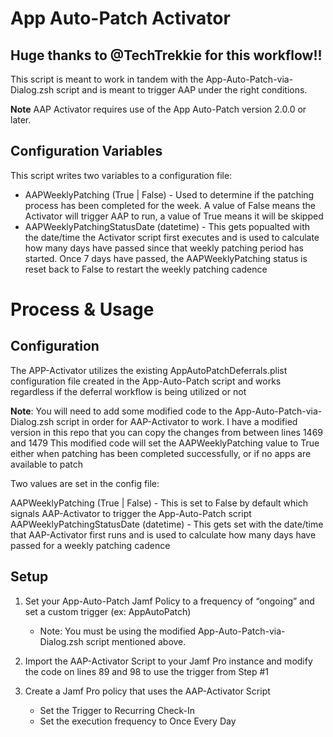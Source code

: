 # App Auto-Patch Activator

## Huge thanks to @TechTrekkie for this workflow!!

This script is meant to work in tandem with the App-Auto-Patch-via-Dialog.zsh script and is meant to trigger AAP under the right conditions. 

**Note** AAP Activator requires use of the App Auto-Patch version 2.0.0 or later. 

## Configuration Variables
This script writes two variables to a configuration file:
* AAPWeeklyPatching (True | False) - Used to determine if the patching process has been completed for the week. A value of False means the Activator will trigger AAP to run, a value of True means it will be skipped
* AAPWeeklyPatchingStatusDate (datetime) - This gets popualted with the date/time the Activator script first executes and is used to calculate how many days have passed since that weekly patching period has started. Once 7 days have passed, the AAPWeeklyPatching status is reset back to False to restart the weekly patching cadence
# Process & Usage
## Configuration
The APP-Activator utilizes the existing AppAutoPatchDeferrals.plist configuration file created in the App-Auto-Patch script and works regardless if the deferral workflow is being utilized or not

**Note**: You will need to add some modified code to the App-Auto-Patch-via-Dialog.zsh script in order for AAP-Activator to work. I have a modified version in this repo that you can copy the changes from between lines 1469 and 1479
This modified code will set the AAPWeeklyPatching value to True either when patching has been completed successfully, or if no apps are available to patch

Two values are set in the config file:

AAPWeeklyPatching (True | False) - This is set to False by default which signals AAP-Activator to trigger the App-Auto-Patch script
AAPWeeklyPatchingStatusDate (datetime) - This gets set with the date/time that AAP-Activator first runs and is used to calculate how many days have passed for a weekly patching cadence

## Setup
1. Set your App-Auto-Patch Jamf Policy to a frequency of “ongoing” and set a custom trigger (ex: AppAutoPatch)
   * Note: You must be using the modified App-Auto-Patch-via-Dialog.zsh script mentioned above.  

2. Import the AAP-Activator Script to your Jamf Pro instance and modify the code on lines 89 and 98 to use the trigger from Step #1

3. Create a Jamf Pro policy that uses the AAP-Activator Script
   * Set the Trigger to Recurring Check-In
   * Set the execution frequency to Once Every Day
